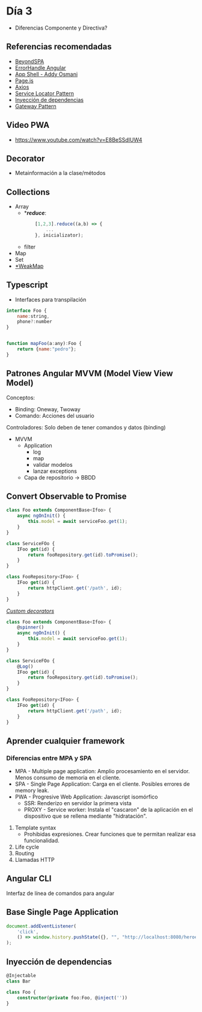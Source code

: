 # **Día 3**
- Diferencias Componente y Directiva?

## Referencias recomendadas
- [BeyondSPA](https://developers.google.com/web/updates/2018/05/beyond-spa)
- [ErrorHandle Angular](https://angular.io/api/core/ErrorHandler)
- [App Shell - Addy Osmani](https://developers.google.com/web/fundamentals/architecture/app-shell?hl=es)
- [Page.js](https://visionmedia.github.io/page.js/)
- [Axios](https://github.com/axios/axios)
- [Service Locator Pattern](https://en.wikipedia.org/wiki/Service_locator_pattern)
- [Inyección de dependencias](https://angular.io/guide/dependency-injection)
- [Gateway Pattern](https://microservices.io/patterns/apigateway.html)

## Video PWA
- https://www.youtube.com/watch?v=E8BeSSdIUW4

## Decorator
- Metainformación a la clase/métodos

## Collections
- Array
    - ****reduce***:
        ```javascript
            [1,2,3].reduce((a,b) => {
                ...
            }, inicializator);
        ```
    - filter
- Map
- Set
- [*WeakMap](https://developer.mozilla.org/es/docs/Web/JavaScript/Referencia/Objetos_globales/WeakMap)


## Typescript
- Interfaces para transpilación 
```javascript
interface Foo {
	name:string,
	phone?:number
}


function mapFoo(a:any):Foo {
	return {name:"pedro"};
}
```



## Patrones Angular MVVM (Model View View Model)
Conceptos:
- Binding: Oneway, Twoway
- Comando: Acciones del usuario

Controladores: Solo deben de tener comandos y datos (binding)

- MVVM
    - Application
        - log
        - map
        - validar modelos
        - lanzar exceptions
    - Capa de repositorio -> BBDD

## Convert Observable to Promise

```javascript
class Foo extends ComponentBase<Ifoo> {
    async ngOnInit() {
        this.model = await serviceFoo.get(1);
    }
}

class ServiceFOo {
    IFoo get(id) {
        return fooRepository.get(id).toPromise();
    }
}

class FooRepository<IFoo> {
    IFoo get(id) {
        return httpClient.get('/path', id);
    }
}
```

[*Custom decorators*](https://www.typescriptlang.org/docs/handbook/decorators.html)
```javascript
class Foo extends ComponentBase<Ifoo> {
    @spinner()
    async ngOnInit() {
        this.model = await serviceFoo.get(1);
    }
}

class ServiceFOo {
    @Log()
    IFoo get(id) {
        return fooRepository.get(id).toPromise();
    }
}

class FooRepository<IFoo> {
    IFoo get(id) {
        return httpClient.get('/path', id);
    }
}
```

## Aprender cualquier framework
### Diferencias entre MPA y SPA
- MPA - Multiple page application: Amplio procesamiento en el servidor. Menos consumo de memoria en el cliente.
- SPA - Single Page Application: Carga en el cliente. Posibles errores de memory leak.
- PWA - Progresive Web Application: Javascript isomórfico
    - SSR: Renderizo en servidor la primera vista
    - PROXY - Service worker: Instala el "cascaron" de la aplicación en el dispositivo que se rellena mediante "hidratación".


1. Template syntax
    - Prohibidas expresiones. Crear funciones que te permitan realizar esa funcionalidad.
2. Life cycle
3. Routing
4. Llamadas HTTP


## Angular CLI
Interfaz de línea de comandos para angular

## Base Single Page Application
```javascript
document.addEventListener(
    'click', 
    () => window.history.pushState({}, "", "http://localhost:8080/heroes")
);
```

## Inyección de dependencias
```typescript
@Injectable
class Bar

class Foo {
    constructor(private foo:Foo, @inject(''))
}

```

